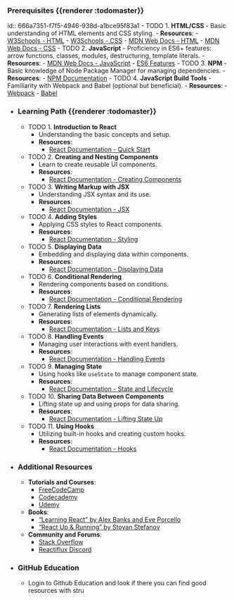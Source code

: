 ### Prerequisites {{renderer :todomaster}}
id:: 666a7351-f7f5-4946-938d-a1bce95f83a1
	- TODO 1. **HTML/CSS**
		- Basic understanding of HTML elements and CSS styling.
		- **Resources**:
			- [W3Schools - HTML](https://www.w3schools.com/html/)
			- [W3Schools - CSS](https://www.w3schools.com/css/)
			- [MDN Web Docs - HTML](https://developer.mozilla.org/en-US/docs/Web/HTML)
			- [MDN Web Docs - CSS](https://developer.mozilla.org/en-US/docs/Web/CSS)
	- TODO 2. **JavaScript**
		- Proficiency in ES6+ features: arrow functions, classes, modules, destructuring, template literals.
		- **Resources**:
			- [MDN Web Docs - JavaScript](https://developer.mozilla.org/en-US/docs/Web/JavaScript)
			- [ES6 Features](https://www.ecma-international.org/ecma-262/6.0/)
	- TODO 3. **NPM**
		- Basic knowledge of Node Package Manager for managing dependencies.
		- **Resources**:
			- [NPM Documentation](https://docs.npmjs.com/)
	- TODO 4. **JavaScript Build Tools**
		- Familiarity with Webpack and Babel (optional but beneficial).
		- **Resources**:
			- [Webpack](https://webpack.js.org/)
			- [Babel](https://babeljs.io/)
- ### Learning Path {{renderer :todomaster}}
	- TODO 1. **Introduction to React**
		- Understanding the basic concepts and setup.
		- **Resources**:
			- [React Documentation - Quick Start](https://react.dev/learn)
	- TODO 2. **Creating and Nesting Components**
		- Learn to create reusable UI components.
		- **Resources**:
			- [React Documentation - Creating Components](https://react.dev/learn)
	- TODO 3. **Writing Markup with JSX**
		- Understanding JSX syntax and its use.
		- **Resources**:
			- [React Documentation - JSX](https://react.dev/learn)
	- TODO 4. **Adding Styles**
		- Applying CSS styles to React components.
		- **Resources**:
			- [React Documentation - Styling](https://react.dev/learn)
	- TODO 5. **Displaying Data**
		- Embedding and displaying data within components.
		- **Resources**:
			- [React Documentation - Displaying Data](https://react.dev/learn)
	- TODO 6. **Conditional Rendering**
		- Rendering components based on conditions.
		- **Resources**:
			- [React Documentation - Conditional Rendering](https://react.dev/learn)
	- TODO 7. **Rendering Lists**
		- Generating lists of elements dynamically.
		- **Resources**:
			- [React Documentation - Lists and Keys](https://react.dev/learn)
	- TODO 8. **Handling Events**
		- Managing user interactions with event handlers.
		- **Resources**:
			- [React Documentation - Handling Events](https://react.dev/learn)
	- TODO 9. **Managing State**
		- Using hooks like `useState` to manage component state.
		- **Resources**:
			- [React Documentation - State and Lifecycle](https://react.dev/learn)
	- TODO 10. **Sharing Data Between Components**
		- Lifting state up and using props for data sharing.
		- **Resources**:
			- [React Documentation - Lifting State Up](https://react.dev/learn)
	- TODO 11. **Using Hooks**
		- Utilizing built-in hooks and creating custom hooks.
		- **Resources**:
			- [React Documentation - Hooks](https://react.dev/learn)
- ### Additional Resources
	- **Tutorials and Courses**:
		- [FreeCodeCamp](https://www.freecodecamp.org/)
		- [Codecademy](https://www.codecademy.com/)
		- [Udemy](https://www.udemy.com/)
	- **Books**:
		- [“Learning React” by Alex Banks and Eve Porcello](https://www.oreilly.com/library/view/learning-react-2nd/9781492051718/)
		- [“React Up & Running” by Stoyan Stefanov](https://www.oreilly.com/library/view/react-up/9781491931820/)
	- **Community and Forums**:
		- [Stack Overflow](https://stackoverflow.com/questions/tagged/reactjs)
		- [Reactiflux Discord](https://www.reactiflux.com/)
- ### GitHub Education
	- Login to Github Education and look if there you can find good resources with stru
